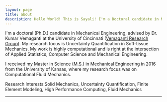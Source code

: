 ```yaml
---
layout: page
title: about
description: Hello World! This is Sayali! I'm a Doctoral candidate in Mechanical Engineering at the University of Cincinnati. 
---
```


I'm a doctoral (Ph.D.) candidate in Mechanical Engineering, advised by Dr. Kumar Vemaganti at the University of Cincinnati ([Vemaganti Research Group](http://vemaganti.com)). My research focus is Uncertainty Quantification in Soft-tissue Mechanics. My work is highly computational and is right at the intersection of Applied Statistics, Computer Science and Mechanical Engineering.

I received my Master in Science (M.S.) in Mechanical Engineering in 2016 from the University of Kansas, where my research focus was on Computational Fluid Mechanics.

Research Interests:Solid Mechanics, Uncertainty Quantification, Finite Element Modeling, High Performance Computing, Fluid Mechanics

---
